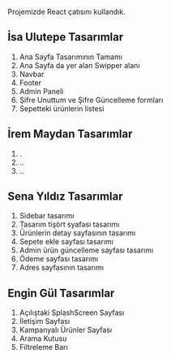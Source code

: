 Projemizde React çatısını kullandık.

## İsa Ulutepe Tasarımlar

1. Ana Sayfa Tasarımının Tamamı
2. Ana Sayfa da yer alan Swipper alanı
3. Navbar
4. Footer
5. Admin Paneli
6. Şifre Unuttum ve Şifre Güncelleme formları
7. Sepetteki ürünlerin listesi


## İrem Maydan Tasarımlar

1. .
2. ..
3. ..

## Sena Yıldız Tasarımlar

1. Sidebar tasarımı
2. Tasarım tişört syafası tasarımı
3. Ürünlerin detay sayfasının tasarımı
4. Sepete ekle sayfası tasarımı
5. Admin ürün güncelleme sayfası tasarımı
6. Ödeme sayfası tasarımı
7. Adres sayfasının tasarımı
   
## Engin Gül Tasarımlar
1. Açılıştaki SplashScreen Sayfası
2. İletişim Sayfası
3. Kampanyalı Ürünler Sayfası
4. Arama Kutusu
5. Filtreleme Barı
